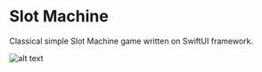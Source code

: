 # Slot Machine

Classical simple Slot Machine game written on SwiftUI framework.

![alt text](https://github.com/trambalda/Test_SwiftUI_SlotMachine/blob/main/demo.gif "Demo")
